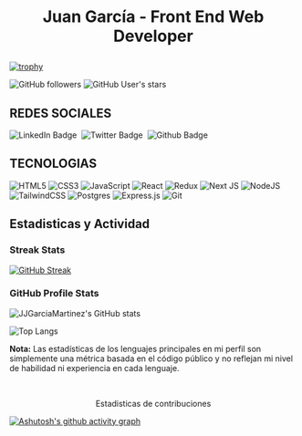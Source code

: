 <div align="center">
<img src="https://res.cloudinary.com/juanjportfolio/image/upload/v1710219634/Profile%20Pic/brandbanner_xqe5nj.png" alt="" style="object-fit:contain;" align="center"/>
<h1 ><p>Juan García - Front End Web Developer</p></h1>
</div>

[![trophy](https://github-profile-trophy.vercel.app/?username=JJGarciaMartinez&theme=nord&no-frame=true&no-bg=true)](https://github.com/ryo-ma/github-profile-trophy)

![GitHub followers](https://img.shields.io/github/followers/JJGarciaMartinez)
![GitHub User's stars](https://img.shields.io/github/stars/JJGarciaMartinez)
<img src="https://komarev.com/ghpvc/?username=JJGarciaMartinez&style=flat-square&color=yellow" alt="" />


## REDES SOCIALES
<div id="badges" style="display: flex; justify-content: start; gap: 0.5rem">
    <a href="https://www.linkedin.com/in/juanjgarcia23/" style="text-decoration: none;">
        <img src="https://img.shields.io/badge/LinkedIn-blue?style=for-the-badge&logo=linkedin&logoColor=white"
            alt="LinkedIn Badge" />
    </a>
    <a href="https://twitter.com/JuanGMc23" style="text-decoration: none;">
        <img src="https://img.shields.io/badge/Twitter-blue?style=for-the-badge&logo=twitter&logoColor=white"
            alt="Twitter Badge" />
    </a>
    <a href="https://github.com/JJGarciaMartinez" style="text-decoration: none;">
        <img src="https://img.shields.io/badge/github-%23121011.svg?style=for-the-badge&logo=github&logoColor=white"
            alt="Github Badge" />
    </a>
</div>

## TECNOLOGIAS
![HTML5](https://img.shields.io/badge/html5-%23E34F26.svg?style=for-the-badge&logo=html5&logoColor=white)
![CSS3](https://img.shields.io/badge/css3-%231572B6.svg?style=for-the-badge&logo=css3&logoColor=white)
![JavaScript](https://img.shields.io/badge/javascript-%23323330.svg?style=for-the-badge&logo=javascript&logoColor=%23F7DF1E)
![React](https://img.shields.io/badge/react-%2320232a.svg?style=for-the-badge&logo=react&logoColor=%2361DAFB)
![Redux](https://img.shields.io/badge/redux-%23593d88.svg?style=for-the-badge&logo=redux&logoColor=white)
![Next JS](https://img.shields.io/badge/Next-black?style=for-the-badge&logo=next.js&logoColor=white)
![NodeJS](https://img.shields.io/badge/node.js-6DA55F?style=for-the-badge&logo=node.js&logoColor=white)
![TailwindCSS](https://img.shields.io/badge/tailwindcss-%2338B2AC.svg?style=for-the-badge&logo=tailwind-css&logoColor=white)
![Postgres](https://img.shields.io/badge/postgres-%23316192.svg?style=for-the-badge&logo=postgresql&logoColor=white)
![Express.js](https://img.shields.io/badge/express.js-%23404d59.svg?style=for-the-badge&logo=express&logoColor=%2361DAFB)
![Git](https://img.shields.io/badge/git-%23F05033.svg?style=for-the-badge&logo=git&logoColor=white)


## Estadisticas y Actividad

 <h3>Streak Stats</h3>

[![GitHub Streak](https://streak-stats.demolab.com/?user=JJGarciaMartinez&theme=blueberry-duo&hide_border=true)](https://git.io/streak-stats)


<h3>GitHub Profile Stats</h3>

![JJGarciaMartinez's GitHub stats](https://github-readme-stats.vercel.app/api?username=JJGarciaMartinez&show_icons=true&theme=transparent&hide_border=true)

![Top Langs](https://github-readme-stats.vercel.app/api/top-langs/?username=JJGarciaMartinez&layout=compact&theme=transparent&hide_border=true)

<b>Nota:</b> Las estadísticas de los lenguajes principales en mi perfil son simplemente una métrica basada en el código público y no reflejan mi nivel de habilidad ni experiencia en cada lenguaje.

<br/>
<p align=center>Estadisticas de contribuciones</p>

[![Ashutosh's github activity graph](https://github-readme-activity-graph.vercel.app/graph?username=JJGarciaMartinez&theme=github-compact&hide_border=true&bg_color=ff000000&hide_title=true)](https://github.com/ashutosh00710/github-readme-activity-grap)
